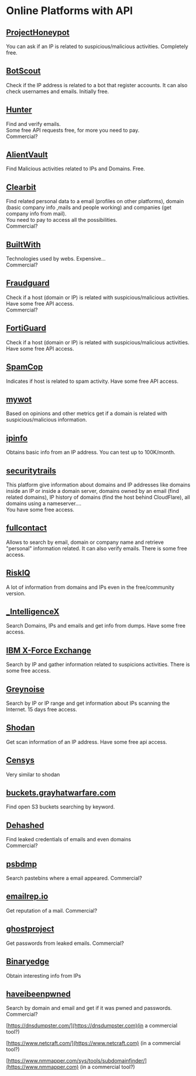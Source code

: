 # Online Platforms with API

## [ProjectHoneypot](https://www.projecthoneypot.org)

You can ask if an IP is related to suspicious/malicious activities. Completely free.

## [**BotScout**](http://botscout.com/api.htm)

Check if the IP address is related to a bot that register accounts. It can also check usernames and emails. Initially free.

## [Hunter](https://hunter.io)

Find and verify emails.\
Some free API requests free, for more you need to pay.\
Commercial?

## [AlientVault](https://otx.alienvault.com/api)

Find Malicious activities related to IPs and Domains. Free.

## [Clearbit](https://dashboard.clearbit.com)

Find related personal data to a email (profiles on other platforms), domain (basic company info ,mails and people working) and companies (get company info from mail).\
You need to pay to access all the possibilities.\
Commercial?

## [BuiltWith](https://builtwith.com)

Technologies used by webs. Expensive...\
Commercial?

## [Fraudguard](https://fraudguard.io)

Check if a host (domain or IP) is related with suspicious/malicious activities. Have some free API access.\
Commercial?

## [FortiGuard](https://fortiguard.com)

Check if a host (domain or IP) is related with suspicious/malicious activities. Have some free API access.

## [SpamCop](https://www.spamcop.net)

Indicates if host is related to spam activity. Have some free API access.

## [mywot](https://www.mywot.com)

Based on opinions and other metrics get if a domain is related with suspicious/malicious information.

## [ipinfo](https://ipinfo.io)

Obtains basic info from an IP address. You can test up to 100K/month.

## [securitytrails](https://securitytrails.com/app/account)

This platform give information about domains and IP addresses like domains inside an IP or inside a domain server, domains owned by an email (find related domains), IP history of domains (find the host behind CloudFlare), all domains using a nameserver....\
You have some free access.

## [fullcontact](https://www.fullcontact.com)

Allows to search by email, domain or company name and retrieve "personal" information related. It can also verify emails. There is some free access.

## [RiskIQ](https://www.spiderfoot.net/documentation/)

A lot of information from domains and IPs even in the free/community version.

## [\_IntelligenceX](https://intelx.io)

Search Domains, IPs and emails and get info from dumps. Have some free access.

## [IBM X-Force Exchange](https://exchange.xforce.ibmcloud.com)

Search by IP and gather information related to suspicions activities. There is some free access.

## [Greynoise](https://viz.greynoise.io)

Search by IP or IP range and get information about IPs scanning the Internet. 15 days free access.

## [Shodan](https://www.shodan.io)

Get scan information of an IP address. Have some free api access.

## [Censys](https://censys.io)

Very similar to shodan

## [buckets.grayhatwarfare.com](https://buckets.grayhatwarfare.com)

Find open S3 buckets searching by keyword.

## [Dehashed](https://www.dehashed.com/data)

Find leaked credentials of emails and even domains\
Commercial?

## [psbdmp](https://psbdmp.ws)

Search pastebins where a email appeared. Commercial?

## [emailrep.io](https://emailrep.io/key)

Get reputation of a mail. Commercial?

## [ghostproject](https://ghostproject.fr)

Get passwords from leaked emails. Commercial?

## [Binaryedge](https://www.binaryedge.io)

Obtain interesting info from IPs

## [haveibeenpwned](https://haveibeenpwned.com)

Search by domain and email and get if it was pwned and passwords. Commercial?

[https://dnsdumpster.com/](https://dnsdumpster.com)(in a commercial tool?)

[https://www.netcraft.com/](https://www.netcraft.com) (in a commercial tool?)

[https://www.nmmapper.com/sys/tools/subdomainfinder/](https://www.nmmapper.com) (in a commercial tool?)
